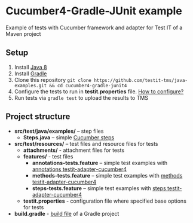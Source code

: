 # Cucumber4-Gradle-JUnit example
Example of tests with Cucumber framework and adapter for Test IT of a Maven project

## Setup

1. Install [Java 8](https://www.oracle.com/java/technologies/javase/javase8-archive-downloads.html)
2. Install [Gradle](https://gradle.org/install/)
3. Clone this repository `git clone https://github.com/testit-tms/java-examples.git && cd cucumber4-gradle-junit4`
4. Configure the tests to run in **testit.properties** file. [How to configure?](https://github.com/testit-tms/adapters-java/tree/main/testit-adapter-cucumber4#configuration)
5. Run tests via `gradle test` to upload the results to TMS

## Project structure

* **src/test/java/examples/** – step files
    * **Steps.java** – simple [Cucumber steps](https://docs.cucumber.io/docs/cucumber/api/?lang=java#steps)
* **src/test/resources/** – test files and resource files for tests
    * **attachments/** - attachment files for tests
    * **features/** - test files
        * **annotations-tests.feature** – simple test examples with [annotations testit-adapter-cucumber4](https://github.com/testit-tms/adapters-java/tree/main/testit-adapter-cucumber4#tags)
        * **methods-tests.feature** – simple test examples with [methods testit-adapter-cucumber4](https://github.com/testit-tms/adapters-java/tree/main/testit-adapter-cucumber4#tags)
        * **steps-tests.feature** – simple test examples with [steps testit-adapter-cucumber4](https://github.com/testit-tms/adapters-java/tree/main/testit-adapter-cucumber4#tags)
    * **testit.properties** - configuration file where specified base options for tests
* **build.gradle** - [build file](https://docs.gradle.org/current/userguide/tutorial_using_tasks.html) of a Gradle project
